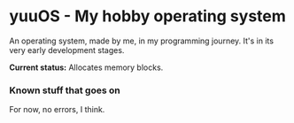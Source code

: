 # yuuOS - My hobby operating system
An operating system, made by me, in my programming journey. It's in its very early development stages.

**Current status:** Allocates memory blocks.

### Known stuff that goes on

For now, no errors, I think.